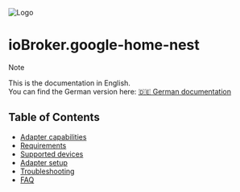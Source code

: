 ![Logo](../../admin/google-home-nest.png)

# ioBroker.google-home-nest

> [!NOTE]
> This is the documentation in English.<br>
> You can find the German version here: [🇩🇪 German documentation](../de/DOCUMENTATION.md)

## Table of Contents
- [Adapter capabilities](adapter_capabilities.md)
- [Requirements](requirements.md)
- [Supported devices](supported_devices.md)
- [Adapter setup](adapter_setup.md)
- [Troubleshooting](troubleshooting.md)
- [FAQ](faq.md)
